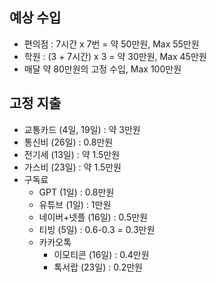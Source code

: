 ## 예상 수입
- 편의점 : 7시간 x 7번 = 약 50만원, Max 55만원
- 학원 : (3 + 7시간) x 3 = 약 30만원, Max 45만원
- 매달 약 80만원의 고정 수입, Max 100만원

## 고정 지출
- 교통카드 (4일, 19일) : 약 3만원
- 통신비 (26일) : 0.8만원
- 전기세 (13일) : 약 1.5만원
- 가스비 (23일) : 약 1.5만원
- 구독료
	- GPT (1일) : 0.8만원
	- 유튜브 (1일) : 1만원
	- 네이버+넷플 (16일) : 0.5만원
	- 티빙 (5일) : 0.6-0.3 = 0.3만원
	- 카카오톡
		- 이모티콘 (16일) : 0.4만원
		- 톡서랍 (23일) : 0.2만원